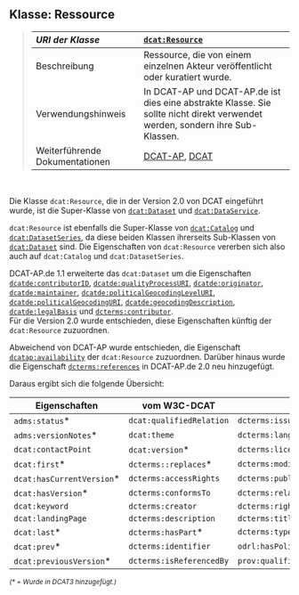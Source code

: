 ## Klasse: Ressource

> | *URI der Klasse*   | [`dcat:Resource`](https://www.w3.org/ns/dcat#Resource)                           |
> |:-------------------|:---------------------------------------------------------------------------------|
> | Beschreibung       | Ressource, die von einem einzelnen Akteur veröffentlicht oder kuratiert wurde.   |
> | Verwendungshinweis | In DCAT-AP und DCAT-AP.de ist dies eine abstrakte Klasse. Sie sollte nicht direkt verwendet werden, sondern ihre Sub-Klassen.   |
> | Weiterführende Dokumentationen | [DCAT-AP](https://semiceu.github.io/DCAT-AP/releases/3.0.0/#CataloguedResource), [DCAT](https://www.w3.org/TR/vocab-dcat-3/#Class:Resource) |

<br>

Die Klasse `dcat:Resource`, die in der Version 2.0 von DCAT eingeführt wurde, ist die Super-Klasse von [`dcat:Dataset`](#klasse-datensatz) und [`dcat:DataService`](#klasse-datenservice).

`dcat:Resource` ist ebenfalls die Super-Klasse von [`dcat:Catalog`](#klasse-katalog) und [`dcat:DatasetSeries`](#klasse-datensatzserie), da diese beiden Klassen ihrerseits Sub-Klassen von [`dcat:Dataset`](#klasse-datensatz) sind. Die Eigenschaften von `dcat:Resource` vererben sich also auch auf `dcat:Catalog` und `dcat:DatasetSeries`.

DCAT-AP.de 1.1 erweiterte das `dcat:Dataset` um die Eigenschaften [`dcatde:contributorID`](#datensatz-datenbereitsteller-id), [`dcatde:qualityProcessURI`](#datensatz-qualitatssicherungsprozess), [`dcatde:originator`](#datensatz-urheber), [`dcatde:maintainer`](#datensatz-verwalter), [`dcatde:politicalGeocodingLevelURI`](#datensatz-ebene-geopolitischen-abdeckung), [`dcatde:politicalGeocodingURI`](#datensatz-geopolitischen-abdeckung), [`dcatde:geocodingDescription`](#datensatz-beschreibung-abdeckung), [`dcatde:legalBasis`](#datensatz-rechtsgrundlage-zugangseroffnung) und [`dcterms:contributor`](#datensatz-bearbeiter).​
<br>Für die Version 2.0 wurde entschieden, diese Eigenschaften künftig der `dcat:Resource` zuzuordnen.

Abweichend von DCAT-AP wurde entschieden, die Eigenschaft [`dcatap:availability`](#datensatz-verfugbarkeit) der `dcat:Resource` zuzuordnen.
Darüber hinaus wurde die Eigenschaft [`dcterms:references`](#datensatz-referenziert) in DCAT-AP.de 2.0 neu hinzugefügt.

Daraus ergibt sich die folgende Übersicht:

<small>

| Eigenschaften             | vom W3C-DCAT             |                             |  Eigenschaften von DCAT-AP.de       |
| ------------------------- | ------------------------ | --------------------------- | ----------------------------------- |
| `adms:status`*            | `dcat:qualifiedRelation` | `dcterms:issued`            | `dcatap:availability`               |
| `adms:versionNotes`*      | `dcat:theme`             | `dcterms:language`          | `dcatde:contributorID`              |
| `dcat:contactPoint`       | `dcat:version`*          | `dcterms:license`           | `dcatde:geocodingDescription`       |
| `dcat:first`*             | `dcterms::replaces`*     | `dcterms:modified`          | `dcatde:maintainer`                 |
| `dcat:hasCurrentVersion`* | `dcterms:accessRights`   | `dcterms:publisher`         | `dcatde:originator`                 |
| `dcat:hasVersion`*        | `dcterms:conformsTo`     | `dcterms:relation`          | `dcatde:politicalGeocodingLevelURI` |
| `dcat:keyword`            | `dcterms:creator`        | `dcterms:rights`            | `dcatde:politicalGeocodingURI`      |
| `dcat:landingPage`        | `dcterms:description`    | `dcterms:title`             | `dcatde:qualityProcessURI`          |
| `dcat:last`*              | `dcterms:hasPart`*       | `dcterms:type`              | `dcterms:contributor`               |
| `dcat:prev`*              | `dcterms:identifier`     | `odrl:hasPolicy`            | `dcterms:references`                |
| `dcat:previousVersion`*   | `dcterms:isReferencedBy` | `prov:qualifiedAttribution` |                                     |

*(\* = Wurde in DCAT3 hinzugefügt.)*

</small>
